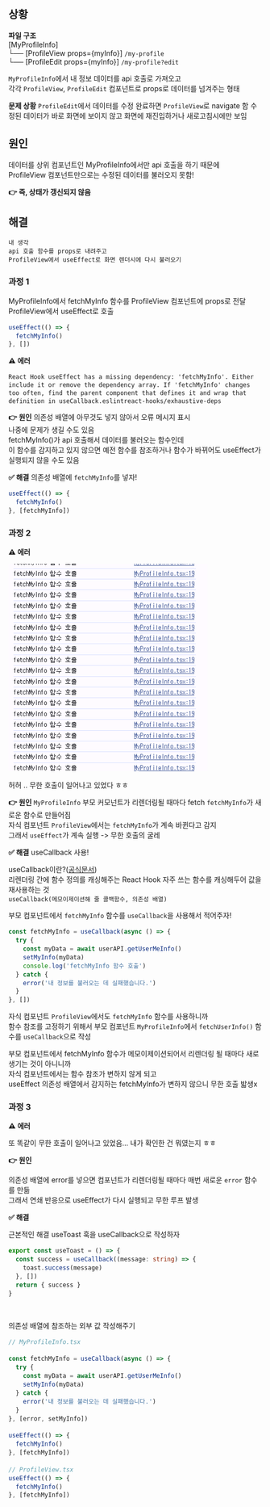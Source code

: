 ## 상황

**파일 구조**
<br/>
[MyProfileInfo]<br/>
└── [ProfileView props={myInfo}] `/my-profile`<br/>
└── [ProfileEdit props={myInfo}] `/my-profile?edit`

`MyProfileInfo`에서 내 정보 데이터를 api 호출로 가져오고<br/>
각각 `ProfileView`, `ProfileEdit` 컴포넌트로 props로 데이터를 넘겨주는 형태

**문제 상황**
`ProfileEdit`에서 데이터를 수정 완료하면 `ProfileView`로 navigate 함
수정된 데이터가 바로 화면에 보이지 않고 화면에 재진입하거나 새로고침시에만 보임

## 원인

데이터를 상위 컴포넌트인 MyProfileInfo에서만 api 호출을 하기 때문에<br/>
ProfileView 컴포넌트만으로는 수정된 데이터를 불러오지 못함!

**👉 즉, 상태가 갱신되지 않음**

## 해결

```
내 생각
api 호출 함수를 props로 내려주고
ProfileView에서 useEffect로 화면 렌더시에 다시 불러오기
```

### 과정 1

MyProfileInfo에서 fetchMyInfo 함수를 ProfileView 컴포넌트에 props로 전달<br/>
ProfileView에서 useEffect로 호출

```jsx
useEffect(() => {
  fetchMyInfo()
}, [])
```

**⚠️ 에러**

```
React Hook useEffect has a missing dependency: 'fetchMyInfo'. Either include it or remove the dependency array. If 'fetchMyInfo' changes too often, find the parent component that defines it and wrap that definition in useCallback.eslintreact-hooks/exhaustive-deps
```

**👉 원인**
의존성 배열에 아무것도 넣지 않아서 오류 메시지 표시<br/>
나중에 문제가 생길 수도 있음<br/>
fetchMyInfo()가 api 호출해서 데이터를 불러오는 함수인데<br/>
이 함수를 감지하고 있지 않으면 예전 함수를 참조하거나 함수가 바뀌어도 useEffect가 실행되지 않을 수도 있음

**✅ 해결**
의존성 배열에 `fetchMyInfo`를 넣자!

```javascript
useEffect(() => {
  fetchMyInfo()
}, [fetchMyInfo])
```

### 과정 2

**⚠️ 에러**

![alt text](images/dataRefreshIssue.image-1.png)

허허 .. 무한 호출이 일어나고 있었다 ㅎㅎ

**👉 원인**
`MyProfileInfo` 부모 커모넌트가 리렌더링될 때마다 fetch `fetchMyInfo`가 새로운 함수로 만들어짐<br/>
자식 컴포넌트 `ProfileView`에서는 `fetchMyInfo`가 계속 바뀐다고 감지<br/>
그래서 `useEffect`가 계속 실행 -> 무한 호출의 굴레

**✅ 해결**
useCallback 사용!

useCallback이란?([공식문서](https://ko.react.dev/reference/react/useCallback))<br/>
리렌더링 간에 함수 정의를 캐싱해주는 React Hook
자주 쓰는 함수를 캐싱해두어 값을 재사용하는 것<br/>
`useCallback(메모이제이션해 줄 콜백함수, 의존성 배열)`

부모 컴포넌트에서 `fetchMyInfo` 함수를 `useCallback`을 사용해서 적어주자!

```jsx
const fetchMyInfo = useCallback(async () => {
  try {
    const myData = await userAPI.getUserMeInfo()
    setMyInfo(myData)
    console.log('fetchMyInfo 함수 호출')
  } catch {
    error('내 정보를 불러오는 데 실패했습니다.')
  }
}, [])
```

자식 컴포넌트 `ProfileView`에서도 `fetchMyInfo` 함수를 사용하니까<br/>
함수 참조를 고정하기 위해서 부모 컴포넌트 `MyProfileInfo`에서 `fetchUserInfo()` 함수를 `useCallback`으로 작성

부모 컴포넌트에서 fetchMyInfo 함수가 메모이제이션되어서 리렌더링 될 때마다 새로 생기는 것이 아니니까<br/>
자식 컴포넌트에서는 함수 참조가 변하지 않게 되고<br/>
useEffect 의존성 배열에서 감지하는 fetchMyInfo가 변하지 않으니 무한 호출 밟생x

### 과정 3

**⚠️ 에러**

또 똑같이 무한 호출이 일어나고 있었음...
내가 확인한 건 뭐였는지 ㅎㅎ

**👉 원인**

의존성 배열에 error를 넣으면 컴포넌트가 리렌더링될 때마다 매번 새로운 `error` 함수를 만듦<br/>
그래서 연쇄 반응으로 useEffect가 다시 실행되고 무한 루프 발생

**✅ 해결**

근본적인 해결
useToast 훅을 useCallback으로 작성하자

```typescript
export const useToast = () => {
  const success = useCallback((message: string) => {
    toast.success(message)
  }, [])
  return { success }
}
```

<br/>

의존성 배열에 참조하는 외부 값 작성해주기

```typescript
// MyProfileInfo.tsx

const fetchMyInfo = useCallback(async () => {
  try {
    const myData = await userAPI.getUserMeInfo()
    setMyInfo(myData)
  } catch {
    error('내 정보를 불러오는 데 실패했습니다.')
  }
}, [error, setMyInfo])

useEffect(() => {
  fetchMyInfo()
}, [fetchMyInfo])

// ProfileView.tsx
useEffect(() => {
  fetchMyInfo()
}, [fetchMyInfo])
```

